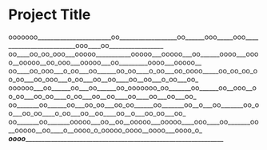 # Project Title
ooooooo_______________________oo__________________oo______ooo_____ooo_________________________ooo____oo_________________
oo____oo_oo_ooo___ooooo___________ooooo___ooooo___oo______oooo___oooo__ooooo__oo_ooo___ooooo___oo_________oooo___ooooo__
oo____oo_ooo___o_oo___oo______oo_oo____o_oo___oo_oooo_____oo_oo_oo_oo_oo___oo_ooo___o_oo___oo__oo____oo__oo___o_oo___oo_
oooooo___oo______oo___oo______oo_ooooooo_oo_______oo______oo__ooo__oo_oo___oo_oo____o_oo___oo__oo____oo____oo___oo___oo_
oo_______oo______oo___oo_oo___oo_oo______oo_______oo__o___oo_______oo_oo___oo_oo____o_oo___oo__oo____oo__o___oo_oo___oo_
oo_______oo_______ooooo___oo__oo__ooooo___ooooo____ooo____oo_______oo__ooooo__oo____o__oooo_o_ooooo_oooo__oooo___oooo_o_
___________________________oooo_________________________________________________________________________________________                                                                                                                                  
